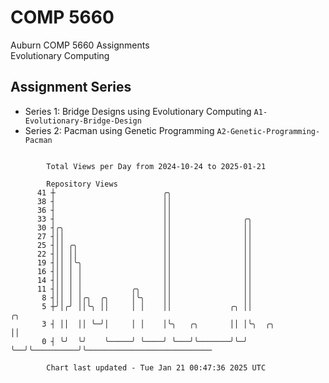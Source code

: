 # COMP 5660
Auburn COMP 5660 Assignments  
Evolutionary Computing

## Assignment Series
- Series 1: Bridge Designs using Evolutionary Computing `A1-Evolutionary-Bridge-Design`
- Series 2: Pacman using Genetic Programming `A2-Genetic-Programming-Pacman`

```

        Total Views per Day from 2024-10-24 to 2025-01-21

        Repository Views
      41 ┼                        ╭╮
      38 ┤                        ││
      36 ┤                        ││
      33 ┤                        ││                ╭╮
      30 ┤╭╮                      ││                ││
      27 ┤││                      ││                ││
      25 ┤││ ╭╮                   ││                ││
      22 ┤││ ││                   ││                ││
      19 ┤││ │╰╮                  ││                ││
      16 ┤││ │ │                  ││                ││
      14 ┤││ │ │                  ││                ││
      11 ┤││ │ │           ╭╮     ││                ││
       8 ┤││ │ │╭╮  ╭╮     │╰╮    ││                ││
       5 ┼╯│╭╯ ││╰╮ ││     │ │    ││             ╭╮ ││               ╭╮
       3 ┤ ││  ││ ╰─╯│     │ │    │╰╮   ╭╮       ││ │╰╮  ╭╮          ││
       0 ┤ ╰╯  ╰╯    ╰─────╯ ╰────╯ ╰───╯╰───────╯╰─╯ ╰──╯╰──────────╯╰────────────────────────────

        Chart last updated - Tue Jan 21 00:47:36 2025 UTC
        
```
